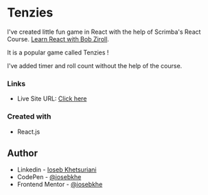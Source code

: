 # Tenzies

I've created little fun game in React with the help of Scrimba's React Course. [Learn React with Bob Ziroll](https://scrimba.com/learn/learnreact).

It is a popular game called Tenzies !

I've added timer and roll count without the help of the course.

### Links

- Live Site URL: [Click here](https://tenzies-iosebkhe.netlify.app/)

### Created with

- React.js

## Author

- Linkedin - [Ioseb Khetsuriani](https://www.linkedin.com/in/ioseb-khetsuriani-1831801b5/)
- CodePen - [@iosebkhe](https://codepen.io/iosebkhe)
- Frontend Mentor - [@iosebkhe](https://www.frontendmentor.io/profile/iosebkhe)
